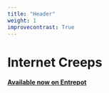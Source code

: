 ```yaml
---
title: "Header"
weight: 1
improvecontrast: True
---
```


# Internet Creeps

#### [Available now on Entrepot](https://entrepot.app/marketplace/internet-creeps)
